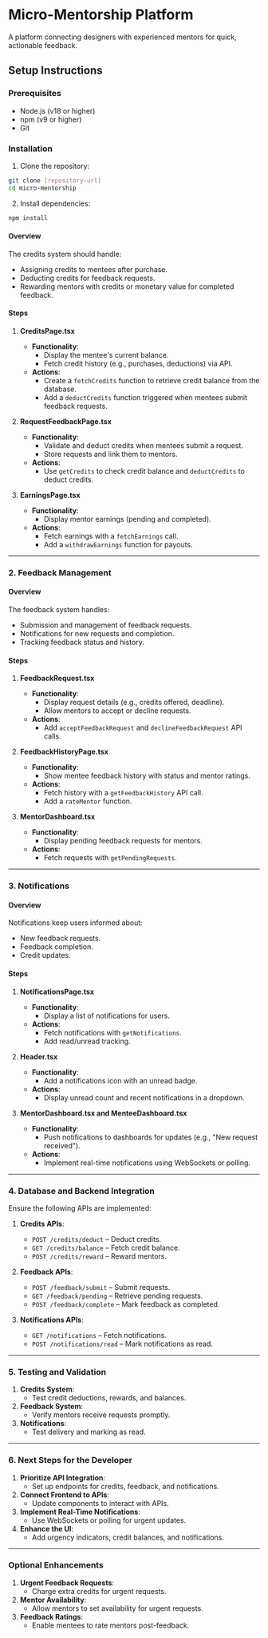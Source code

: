 # Micro-Mentorship Platform

A platform connecting designers with experienced mentors for quick, actionable feedback.

## Setup Instructions

### Prerequisites
- Node.js (v18 or higher)
- npm (v9 or higher)
- Git

### Installation

1. Clone the repository:
```bash
git clone [repository-url]
cd micro-mentorship
```

2. Install dependencies:
```bash
npm install
```

#### Overview
The credits system should handle:
- Assigning credits to mentees after purchase.
- Deducting credits for feedback requests.
- Rewarding mentors with credits or monetary value for completed feedback.

#### Steps
1. **CreditsPage.tsx**
   - **Functionality**:
     - Display the mentee's current balance.
     - Fetch credit history (e.g., purchases, deductions) via API.
   - **Actions**:
     - Create a `fetchCredits` function to retrieve credit balance from the database.
     - Add a `deductCredits` function triggered when mentees submit feedback requests.

2. **RequestFeedbackPage.tsx**
   - **Functionality**:
     - Validate and deduct credits when mentees submit a request.
     - Store requests and link them to mentors.
   - **Actions**:
     - Use `getCredits` to check credit balance and `deductCredits` to deduct credits.

3. **EarningsPage.tsx**
   - **Functionality**:
     - Display mentor earnings (pending and completed).
   - **Actions**:
     - Fetch earnings with a `fetchEarnings` call.
     - Add a `withdrawEarnings` function for payouts.

---

### 2. Feedback Management

#### Overview
The feedback system handles:
- Submission and management of feedback requests.
- Notifications for new requests and completion.
- Tracking feedback status and history.

#### Steps
1. **FeedbackRequest.tsx**
   - **Functionality**:
     - Display request details (e.g., credits offered, deadline).
     - Allow mentors to accept or decline requests.
   - **Actions**:
     - Add `acceptFeedbackRequest` and `declineFeedbackRequest` API calls.

2. **FeedbackHistoryPage.tsx**
   - **Functionality**:
     - Show mentee feedback history with status and mentor ratings.
   - **Actions**:
     - Fetch history with a `getFeedbackHistory` API call.
     - Add a `rateMentor` function.

3. **MentorDashboard.tsx**
   - **Functionality**:
     - Display pending feedback requests for mentors.
   - **Actions**:
     - Fetch requests with `getPendingRequests`.

---

### 3. Notifications

#### Overview
Notifications keep users informed about:
- New feedback requests.
- Feedback completion.
- Credit updates.

#### Steps
1. **NotificationsPage.tsx**
   - **Functionality**:
     - Display a list of notifications for users.
   - **Actions**:
     - Fetch notifications with `getNotifications`.
     - Add read/unread tracking.

2. **Header.tsx**
   - **Functionality**:
     - Add a notifications icon with an unread badge.
   - **Actions**:
     - Display unread count and recent notifications in a dropdown.

3. **MentorDashboard.tsx and MenteeDashboard.tsx**
   - **Functionality**:
     - Push notifications to dashboards for updates (e.g., "New request received").
   - **Actions**:
     - Implement real-time notifications using WebSockets or polling.

---

### 4. Database and Backend Integration

Ensure the following APIs are implemented:
1. **Credits APIs**:
   - `POST /credits/deduct` – Deduct credits.
   - `GET /credits/balance` – Fetch credit balance.
   - `POST /credits/reward` – Reward mentors.

2. **Feedback APIs**:
   - `POST /feedback/submit` – Submit requests.
   - `GET /feedback/pending` – Retrieve pending requests.
   - `POST /feedback/complete` – Mark feedback as completed.

3. **Notifications APIs**:
   - `GET /notifications` – Fetch notifications.
   - `POST /notifications/read` – Mark notifications as read.

---

### 5. Testing and Validation

1. **Credits System**:
   - Test credit deductions, rewards, and balances.
2. **Feedback System**:
   - Verify mentors receive requests promptly.
3. **Notifications**:
   - Test delivery and marking as read.

---

### 6. Next Steps for the Developer

1. **Prioritize API Integration**:
   - Set up endpoints for credits, feedback, and notifications.
2. **Connect Frontend to APIs**:
   - Update components to interact with APIs.
3. **Implement Real-Time Notifications**:
   - Use WebSockets or polling for urgent updates.
4. **Enhance the UI**:
   - Add urgency indicators, credit balances, and notifications.

---

### Optional Enhancements
1. **Urgent Feedback Requests**:
   - Charge extra credits for urgent requests.
2. **Mentor Availability**:
   - Allow mentors to set availability for urgent requests.
3. **Feedback Ratings**:
   - Enable mentees to rate mentors post-feedback.
